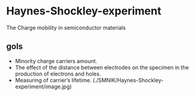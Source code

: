 # Haynes-Shockley-experiment
The Charge mobility in semiconductor materials
## gols
- Minority charge carriers amount.
- The effect of the distance between electrodes on the specimen in the production of
electrons and holes.
- Measuring of carrier’s lifetime.
(./SMNIK/Haynes-Shockley-experiment/image.jpg)
